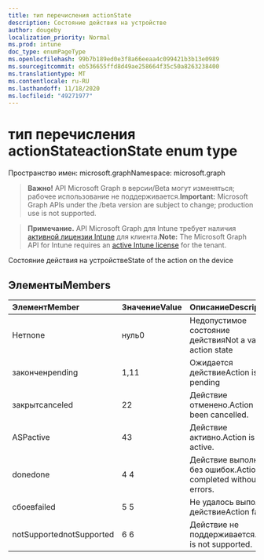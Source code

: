 ```yaml
---
title: тип перечисления actionState
description: Состояние действия на устройстве
author: dougeby
localization_priority: Normal
ms.prod: intune
doc_type: enumPageType
ms.openlocfilehash: 99b7b189ed0e3f8a66eeaa4c099421b3b13e0989
ms.sourcegitcommit: eb536655ffd8d49ae258664f35c50a8263238400
ms.translationtype: MT
ms.contentlocale: ru-RU
ms.lasthandoff: 11/18/2020
ms.locfileid: "49271977"
---
```

# <a name="actionstate-enum-type"></a><span data-ttu-id="223f5-103">тип перечисления actionState</span><span class="sxs-lookup"><span data-stu-id="223f5-103">actionState enum type</span></span>

<span data-ttu-id="223f5-104">Пространство имен: microsoft.graph</span><span class="sxs-lookup"><span data-stu-id="223f5-104">Namespace: microsoft.graph</span></span>

> <span data-ttu-id="223f5-105">**Важно!** API Microsoft Graph в версии/Beta могут изменяться; рабочее использование не поддерживается.</span><span class="sxs-lookup"><span data-stu-id="223f5-105">**Important:** Microsoft Graph APIs under the /beta version are subject to change; production use is not supported.</span></span>

> <span data-ttu-id="223f5-106">**Примечание.** API Microsoft Graph для Intune требует наличия [активной лицензии Intune](https://go.microsoft.com/fwlink/?linkid=839381) для клиента.</span><span class="sxs-lookup"><span data-stu-id="223f5-106">**Note:** The Microsoft Graph API for Intune requires an [active Intune license](https://go.microsoft.com/fwlink/?linkid=839381) for the tenant.</span></span>

<span data-ttu-id="223f5-107">Состояние действия на устройстве</span><span class="sxs-lookup"><span data-stu-id="223f5-107">State of the action on the device</span></span>

## <a name="members"></a><span data-ttu-id="223f5-108">Элементы</span><span class="sxs-lookup"><span data-stu-id="223f5-108">Members</span></span>
|<span data-ttu-id="223f5-109">Элемент</span><span class="sxs-lookup"><span data-stu-id="223f5-109">Member</span></span>|<span data-ttu-id="223f5-110">Значение</span><span class="sxs-lookup"><span data-stu-id="223f5-110">Value</span></span>|<span data-ttu-id="223f5-111">Описание</span><span class="sxs-lookup"><span data-stu-id="223f5-111">Description</span></span>|
|:---|:---|:---|
|<span data-ttu-id="223f5-112">Нет</span><span class="sxs-lookup"><span data-stu-id="223f5-112">none</span></span>|<span data-ttu-id="223f5-113">нуль</span><span class="sxs-lookup"><span data-stu-id="223f5-113">0</span></span>|<span data-ttu-id="223f5-114">Недопустимое состояние действия</span><span class="sxs-lookup"><span data-stu-id="223f5-114">Not a valid action state</span></span>|
|<span data-ttu-id="223f5-115">закончен</span><span class="sxs-lookup"><span data-stu-id="223f5-115">pending</span></span>|<span data-ttu-id="223f5-116">1,1</span><span class="sxs-lookup"><span data-stu-id="223f5-116">1</span></span>|<span data-ttu-id="223f5-117">Ожидается действие</span><span class="sxs-lookup"><span data-stu-id="223f5-117">Action is pending</span></span>|
|<span data-ttu-id="223f5-118">закрыт</span><span class="sxs-lookup"><span data-stu-id="223f5-118">canceled</span></span>|<span data-ttu-id="223f5-119">2</span><span class="sxs-lookup"><span data-stu-id="223f5-119">2</span></span>|<span data-ttu-id="223f5-120">Действие отменено.</span><span class="sxs-lookup"><span data-stu-id="223f5-120">Action has been cancelled.</span></span>|
|<span data-ttu-id="223f5-121">ASP</span><span class="sxs-lookup"><span data-stu-id="223f5-121">active</span></span>|<span data-ttu-id="223f5-122">4</span><span class="sxs-lookup"><span data-stu-id="223f5-122">3</span></span>|<span data-ttu-id="223f5-123">Действие активно.</span><span class="sxs-lookup"><span data-stu-id="223f5-123">Action is active.</span></span>|
|<span data-ttu-id="223f5-124">done</span><span class="sxs-lookup"><span data-stu-id="223f5-124">done</span></span>|<span data-ttu-id="223f5-125">4 </span><span class="sxs-lookup"><span data-stu-id="223f5-125">4</span></span>|<span data-ttu-id="223f5-126">Действие выполнено без ошибок.</span><span class="sxs-lookup"><span data-stu-id="223f5-126">Action completed without errors.</span></span>|
|<span data-ttu-id="223f5-127">сбоев</span><span class="sxs-lookup"><span data-stu-id="223f5-127">failed</span></span>|<span data-ttu-id="223f5-128">5 </span><span class="sxs-lookup"><span data-stu-id="223f5-128">5</span></span>|<span data-ttu-id="223f5-129">Не удалось выполнить действие</span><span class="sxs-lookup"><span data-stu-id="223f5-129">Action failed</span></span>|
|<span data-ttu-id="223f5-130">notSupported</span><span class="sxs-lookup"><span data-stu-id="223f5-130">notSupported</span></span>|<span data-ttu-id="223f5-131">6 </span><span class="sxs-lookup"><span data-stu-id="223f5-131">6</span></span>|<span data-ttu-id="223f5-132">Действие не поддерживается.</span><span class="sxs-lookup"><span data-stu-id="223f5-132">Action is not supported.</span></span>|




